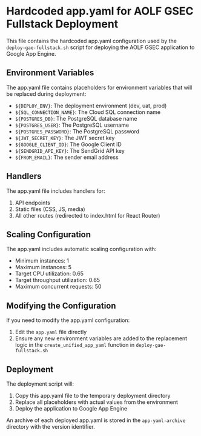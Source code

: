 # Hardcoded app.yaml for AOLF GSEC Fullstack Deployment

This file contains the hardcoded app.yaml configuration used by the `deploy-gae-fullstack.sh` script for deploying the AOLF GSEC application to Google App Engine.

## Environment Variables

The app.yaml file contains placeholders for environment variables that will be replaced during deployment:

- `${DEPLOY_ENV}`: The deployment environment (dev, uat, prod)
- `${SQL_CONNECTION_NAME}`: The Cloud SQL connection name
- `${POSTGRES_DB}`: The PostgreSQL database name
- `${POSTGRES_USER}`: The PostgreSQL username
- `${POSTGRES_PASSWORD}`: The PostgreSQL password
- `${JWT_SECRET_KEY}`: The JWT secret key
- `${GOOGLE_CLIENT_ID}`: The Google Client ID
- `${SENDGRID_API_KEY}`: The SendGrid API key
- `${FROM_EMAIL}`: The sender email address

## Handlers

The app.yaml file includes handlers for:

1. API endpoints
2. Static files (CSS, JS, media)
3. All other routes (redirected to index.html for React Router)

## Scaling Configuration

The app.yaml includes automatic scaling configuration with:
- Minimum instances: 1
- Maximum instances: 5
- Target CPU utilization: 0.65
- Target throughput utilization: 0.65
- Maximum concurrent requests: 50

## Modifying the Configuration

If you need to modify the app.yaml configuration:

1. Edit the `app.yaml` file directly
2. Ensure any new environment variables are added to the replacement logic in the `create_unified_app_yaml` function in `deploy-gae-fullstack.sh`

## Deployment

The deployment script will:
1. Copy this app.yaml file to the temporary deployment directory
2. Replace all placeholders with actual values from the environment
3. Deploy the application to Google App Engine

An archive of each deployed app.yaml is stored in the `app-yaml-archive` directory with the version identifier. 